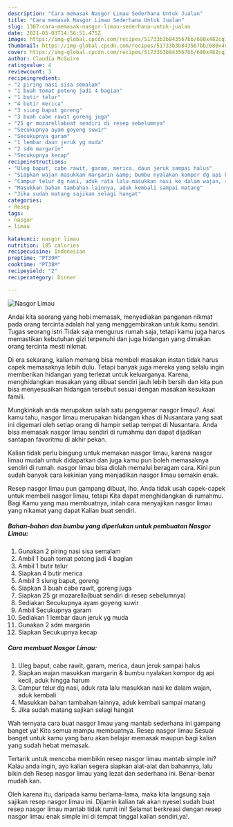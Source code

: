 ```yaml
---
description: "Cara memasak Nasgor Limau Sederhana Untuk Jualan"
title: "Cara memasak Nasgor Limau Sederhana Untuk Jualan"
slug: 1307-cara-memasak-nasgor-limau-sederhana-untuk-jualan
date: 2021-05-03T14:56:51.475Z
image: https://img-global.cpcdn.com/recipes/51733b3b843567bb/680x482cq70/nasgor-limau-foto-resep-utama.jpg
thumbnail: https://img-global.cpcdn.com/recipes/51733b3b843567bb/680x482cq70/nasgor-limau-foto-resep-utama.jpg
cover: https://img-global.cpcdn.com/recipes/51733b3b843567bb/680x482cq70/nasgor-limau-foto-resep-utama.jpg
author: Claudia McGuire
ratingvalue: 4
reviewcount: 3
recipeingredient:
- "2 piring nasi sisa semalam"
- "1 buah tomat potong jadi 4 bagian"
- "1 butir telur"
- "4 butir merica"
- "3 siung baput goreng"
- "3 buah cabe rawit goreng juga"
- "25 gr mozarellabuat sendiri di resep sebelumnya"
- "Secukupnya ayam goyeng suwir"
- "Secukupnya garam"
- "1 lembar daun jeruk yg muda"
- "2 sdm margarin"
- "Secukupnya kecap"
recipeinstructions:
- "Uleg baput, cabe rawit, garam, merica, daun jeruk sampai halus"
- "Siapkan wajan masukkan margarin &amp; bumbu nyalakan kompor dg api kecil, aduk hingga harum"
- "Campur telur dg nasi, aduk rata lalu masukkan nasi ke dalam wajan, aduk kembali"
- "Masukkan bahan tambahan lainnya, aduk kembali sampai matang"
- "Jika sudah matang sajikan selagi hangat"
categories:
- Resep
tags:
- nasgor
- limau

katakunci: nasgor limau 
nutrition: 185 calories
recipecuisine: Indonesian
preptime: "PT39M"
cooktime: "PT38M"
recipeyield: "2"
recipecategory: Dinner

---
```



![Nasgor Limau](https://img-global.cpcdn.com/recipes/51733b3b843567bb/680x482cq70/nasgor-limau-foto-resep-utama.jpg)

Andai kita seorang yang hobi memasak, menyediakan panganan nikmat pada orang tercinta adalah hal yang menggembirakan untuk kamu sendiri. Tugas seorang istri Tidak saja mengurus rumah saja, tetapi kamu juga harus memastikan kebutuhan gizi terpenuhi dan juga hidangan yang dimakan orang tercinta mesti nikmat.

Di era  sekarang, kalian memang bisa membeli masakan instan tidak harus capek memasaknya lebih dulu. Tetapi banyak juga mereka yang selalu ingin memberikan hidangan yang terlezat untuk keluarganya. Karena, menghidangkan masakan yang dibuat sendiri jauh lebih bersih dan kita pun bisa menyesuaikan hidangan tersebut sesuai dengan masakan kesukaan famili. 



Mungkinkah anda merupakan salah satu penggemar nasgor limau?. Asal kamu tahu, nasgor limau merupakan hidangan khas di Nusantara yang saat ini digemari oleh setiap orang di hampir setiap tempat di Nusantara. Anda bisa memasak nasgor limau sendiri di rumahmu dan dapat dijadikan santapan favoritmu di akhir pekan.

Kalian tidak perlu bingung untuk memakan nasgor limau, karena nasgor limau mudah untuk didapatkan dan juga kamu pun boleh memasaknya sendiri di rumah. nasgor limau bisa diolah memalui beragam cara. Kini pun sudah banyak cara kekinian yang menjadikan nasgor limau semakin enak.

Resep nasgor limau pun gampang dibuat, lho. Anda tidak usah capek-capek untuk membeli nasgor limau, tetapi Kita dapat menghidangkan di rumahmu. Bagi Kamu yang mau membuatnya, inilah cara menyajikan nasgor limau yang nikamat yang dapat Kalian buat sendiri.

<!--inarticleads1-->

##### Bahan-bahan dan bumbu yang diperlukan untuk pembuatan Nasgor Limau:

1. Gunakan 2 piring nasi sisa semalam
1. Ambil 1 buah tomat potong jadi 4 bagian
1. Ambil 1 butir telur
1. Siapkan 4 butir merica
1. Ambil 3 siung baput, goreng
1. Siapkan 3 buah cabe rawit, goreng juga
1. Siapkan 25 gr mozarella(buat sendiri di resep sebelumnya)
1. Sediakan Secukupnya ayam goyeng suwir
1. Ambil Secukupnya garam
1. Sediakan 1 lembar daun jeruk yg muda
1. Gunakan 2 sdm margarin
1. Siapkan Secukupnya kecap




<!--inarticleads2-->

##### Cara membuat Nasgor Limau:

1. Uleg baput, cabe rawit, garam, merica, daun jeruk sampai halus
1. Siapkan wajan masukkan margarin &amp; bumbu nyalakan kompor dg api kecil, aduk hingga harum
1. Campur telur dg nasi, aduk rata lalu masukkan nasi ke dalam wajan, aduk kembali
1. Masukkan bahan tambahan lainnya, aduk kembali sampai matang
1. Jika sudah matang sajikan selagi hangat




Wah ternyata cara buat nasgor limau yang mantab sederhana ini gampang banget ya! Kita semua mampu membuatnya. Resep nasgor limau Sesuai banget untuk kamu yang baru akan belajar memasak maupun bagi kalian yang sudah hebat memasak.

Tertarik untuk mencoba membikin resep nasgor limau mantab simple ini? Kalau anda ingin, ayo kalian segera siapkan alat-alat dan bahannya, lalu bikin deh Resep nasgor limau yang lezat dan sederhana ini. Benar-benar mudah kan. 

Oleh karena itu, daripada kamu berlama-lama, maka kita langsung saja sajikan resep nasgor limau ini. Dijamin kalian tak akan nyesel sudah buat resep nasgor limau mantab tidak rumit ini! Selamat berkreasi dengan resep nasgor limau enak simple ini di tempat tinggal kalian sendiri,ya!.

